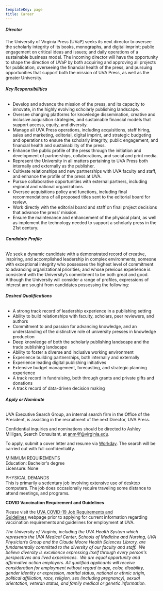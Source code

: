 ```yaml
---
templateKey: page
title: Career
---
```


##### **Director**

The University of Virginia Press (UVaP) seeks its next director to oversee the scholarly integrity of its books, monographs, and digital imprint; public engagement on critical ideas and issues; and daily operations of a sustainable business model. The incoming director will have the opportunity to shape the direction of UVaP by both acquiring and approving all projects for publication, overseeing the financial health of the press, and pursuing opportunities that support both the mission of UVA Press, as well as the greater University.

###### **Key Responsibilities**

* Develop and advance the mission of the press, and its capacity to innovate, in the highly evolving scholarly publishing landscape.
* Oversee changing platforms for knowledge dissemination, creative and inclusive acquisition strategies, and sustainable financial models that support access, equity, and diversity.
* Manage all UVA Press operations, including acquisitions, staff hiring, sales and marketing, editorial, digital imprint, and strategic budgeting and operations to ensure the scholarly integrity, public engagement, and financial health and sustainability of the press.
* Enhance the public profile of the press through the initiation and development of partnerships, collaborations, and social and print media.
* Represent the University in all matters pertaining to UVA Press both internally and externally as the publisher.
* Cultivate relationships and new partnerships with UVA faculty and staff, and enhance the profile of the press at UVA.
* Pursue collaborative opportunities with external partners, including regional and national organizations.
* Oversee acquisitions policy and functions, including final recommendations of all proposed titles sent to the editorial board for review.
* Work directly with the editorial board and staff on final project decisions that advance the press’ mission.
* Ensure the maintenance and enhancement of the physical plant, as well as implement the technology needed to support a scholarly press in the 21st century.

###### **Candidate Profile**

We seek a dynamic candidate with a demonstrated record of creative, inspiring, and accomplished leadership in complex environments; someone with exceptional integrity who possesses the highest level of commitment to advancing organizational priorities; and whose previous experience is consistent with the University’s commitment to be both great and good. Although the University will consider a range of profiles, expressions of interest are sought from candidates possessing the following: 

###### **Desired Qualifications**

* A strong track record of leadership experience in a publishing setting
* Ability to build relationships with faculty, scholars, peer reviewers, and authors
* Commitment to and passion for advancing knowledge, and an understanding of the distinctive role of university presses in knowledge production
* Deep knowledge of both the scholarly publishing landscape and the trade publishing landscape
* Ability to foster a diverse and inclusive working environment
* Experience building partnerships, both internally and externally
* Experience leading digital publishing initiatives
* Extensive budget management, forecasting, and strategic planning experience
* A track record in fundraising, both through grants and private gifts and donations
* A track record of data-driven decision making

###### **Apply or Nominate**
UVA Executive Search Group, an internal search firm in the Office of the President, is assisting in the recruitment of the next Director, UVA Press. 

Confidential inquiries and nominations should be directed to Ashley Milligan, Search Consultant, at [anm4f@virginia.edu](mailto:anm4f@virginia.edu).  

To apply, submit a cover letter and resume via [Workday](http://https//uva.wd1.myworkdayjobs.com/UVAJobs). The search will be carried out with full confidentiality. 

MINIMUM REQUIREMENTS\
Education: Bachelor's degree\
Licensure: None

PHYSICAL DEMANDS\
This is primarily a sedentary job involving extensive use of desktop computers. The job does occasionally require traveling some distance to attend meetings, and programs.

**COVID Vaccination Requirement and Guidelines**

Please visit the [UVA COVID-19 Job Requirements and Guidelines](https://hr.virginia.edu/uva-covid-19-job-requirements-and-guidelines) webpage prior to applying for current information regarding vaccination requirements and guidelines for employment at UVA.

*The University of Virginia, including the UVA Health System which represents the UVA Medical Center, Schools of Medicine and Nursing, UVA Physician’s Group and the Claude Moore Health Sciences Library,* *are fundamentally committed to the diversity of our faculty and staff.  We believe diversity is excellence expressing itself through every person's perspectives and lived experiences.  We are equal opportunity and affirmative action employers. All qualified applicants will receive consideration for employment without regard to age, color, disability, gender identity or expression, marital status, national or ethnic origin, political affiliation, race, religion, sex (including pregnancy), sexual orientation, veteran status, and family medical or genetic information.*